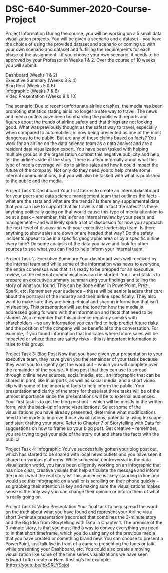 # DSC-640-Summer-2020-Course-Project
Project Information  During the course, you will be working on a 5 small data visualization projects. You will be given a scenario and a dataset – you have the choice of using the provided dataset and scenario or coming up with your own scenario and dataset and fulfilling the requirements for each phase of the assignment – if you choose your own scenario, it needs to be approved by your Professor in Weeks 1 &amp; 2. Over the course of 10 weeks you will submit:      

  Dashboard (Weeks 1 &amp; 2)     
  Executive Summary (Weeks 3 &amp; 4)     
  Blog Post (Weeks 5 &amp; 6)     
  Infographic (Weeks 7 &amp; 8)     
  Video Presentation (Weeks 9 &amp; 10) 

The scenario:  Due to recent unfortunate airline crashes, the media has been promoting statistics stating air is no longer a safe way to travel. The news and media outlets have been bombarding the public with reports and figures about the trends of airline safety and that things are not looking good. What was previously thought as the safest way to travel, especially when compared to automobiles, is now being presented as one of the most dangerous to the public. But are any of these claims based on facts?  You work for an airline on the data science team as a data analyst and are a resident data visualization expert. You have been tasked with helping multiple groups in the organization combat this negative publicity and help tell the airline's side of the story. There is a fear internally about what this type of media coverage will do to airline sales and how it could impact the future of the company. Not only do they need you to help create some internal communications, but you will also be tasked with what is published to the public and the media.  

Project Task 1:  Dashboard  Your first task is to create an internal dashboard for your peers and data science management team that outlines the facts – what are the stats and what are the trends? Is there any supplemental data that you can use to support that air travel is still in fact the safest? Is there anything politically going on that would cause this type of media attention to be at a peak – remember, this is for an internal review by your peers and management – and will likely spark a lot of discussion for how you approach the next level of discussion with your executive leadership team. Is there anything to show sales are down or are headed that way? Do the safety incidents appear to be in a specific geographic area or by a specific airline every time? Do some analysis of the data you have and look for other sources to see what you can find to help inform your internal team.  

Project Task 2:  Executive Summary  Your dashboard was well received by the internal team and while some of the information was news to everyone, the entire consensus was that it is ready to be prepped for an executive review, so the external communications can be started. Your next task is to prepare an executive summary summarizing your findings and telling the story of what you found. This can be done either in PowerPoint, Prezi, Spark, etc.  Remember your audience – these will be senior leaders that care about the portrayal of the industry and their airline specifically. They also want to make sure they are being ethical and sharing information that isn’t misleading. This presentation will set the tone for how the media is addressed going forward with the information and facts that need to be shared. Also remember that this audience regularly speaks with shareholders – so any information you can find to help predict future risks and the position of the company will be beneficial to the conversation. For example, if you found information that indicates where future sales will be impacted or where there are safety risks – this is important information to raise to this group.  

Project Task 3:  Blog Post  Now that you have given your presentation to your executive team, they have given you the remainder of your tasks because they want you to urgently get the word out – which you will complete over the remainder of the course. A blog post that they can use to spread through online news sources, social media, etc., an infographic that can be shared in print, like in airports, as well as social media, and a short video clip with some of the important facts to help inform the public.  Your presentation and clarity of the story for these last three tasks will be of the utmost importance since the presentations will be to external audiences.  Your first task is to get the blog post out – which will be mostly in the written form, with the back-up of some visualizations. Select some of the visualizations you have already presented, determine what modifications need to be made to improve those visualizations, potentially using Inkscape and start drafting your story. Refer to Chapter 7 of Storytelling with Data for suggestions on how to frame up your blog post. Get creative – remember, you are trying to get your side of the story out and share the facts with the public!  

Project Task 4:  Infographic  You’ve successfully gotten your blog post out, which has started to be shared with local news outlets and you have seen it shared on various platforms. While somewhat controversial in the data visualization world, you have been diligently working on an infographic that has nice clear, creative visuals that help articulate the message and inform the public what the real story is! This audience is likely standing in line and would see this infographic on a wall or is scrolling on their phone quickly – so grabbing their attention is key and making sure the visualizations makes sense is the only way you can change their opinion or inform them of what is really going on.  

Project Task 5:  Video Presentation  Your final task to help spread the word on the truth about what you have found and represent your Airline via a short 3-minute presentation (recorded) that combines the 3-minute story and the Big Idea from Storytelling with Data in Chapter 1. The premise of the 3-minute story, is that you must find a way to convey everything you need to in that short timeframe, which you do using any of the previous media that you have created or something brand new. You can choose to present a PowerPoint, just talk live in front of a camera presenting the facts or talk while presenting your Dashboard, etc. You could also create a moving visualization like some of the time series visualizations we have seen Edward Tufte create or Hans Rosling’s for example: (https://youtu.be/jbkSRLYSojo)
